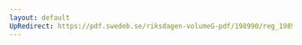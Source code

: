 ```yaml
---
layout: default
UpRedirect: https://pdf.swedeb.se/riksdagen-volumeG-pdf/198990/reg_198990__reg_04/reg_198990__reg_04_0128.pdf
---
```

